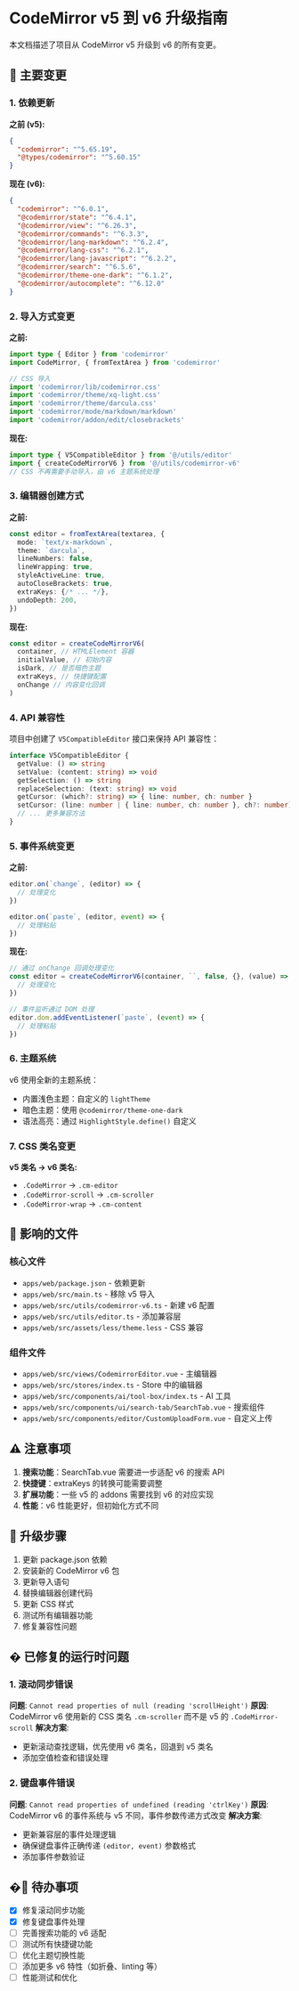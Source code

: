 # CodeMirror v5 到 v6 升级指南

本文档描述了项目从 CodeMirror v5 升级到 v6 的所有变更。

## 🔄 主要变更

### 1. 依赖更新

**之前 (v5):**

```json
{
  "codemirror": "^5.65.19",
  "@types/codemirror": "^5.60.15"
}
```

**现在 (v6):**

```json
{
  "codemirror": "^6.0.1",
  "@codemirror/state": "^6.4.1",
  "@codemirror/view": "^6.26.3",
  "@codemirror/commands": "^6.3.3",
  "@codemirror/lang-markdown": "^6.2.4",
  "@codemirror/lang-css": "^6.2.1",
  "@codemirror/lang-javascript": "^6.2.2",
  "@codemirror/search": "^6.5.6",
  "@codemirror/theme-one-dark": "^6.1.2",
  "@codemirror/autocomplete": "^6.12.0"
}
```

### 2. 导入方式变更

**之前:**

```typescript
import type { Editor } from 'codemirror'
import CodeMirror, { fromTextArea } from 'codemirror'

// CSS 导入
import 'codemirror/lib/codemirror.css'
import 'codemirror/theme/xq-light.css'
import 'codemirror/theme/darcula.css'
import 'codemirror/mode/markdown/markdown'
import 'codemirror/addon/edit/closebrackets'
```

**现在:**

```typescript
import type { V5CompatibleEditor } from '@/utils/editor'
import { createCodeMirrorV6 } from '@/utils/codemirror-v6'
// CSS 不再需要手动导入，由 v6 主题系统处理
```

### 3. 编辑器创建方式

**之前:**

```typescript
const editor = fromTextArea(textarea, {
  mode: `text/x-markdown`,
  theme: `darcula`,
  lineNumbers: false,
  lineWrapping: true,
  styleActiveLine: true,
  autoCloseBrackets: true,
  extraKeys: {/* ... */},
  undoDepth: 200,
})
```

**现在:**

```typescript
const editor = createCodeMirrorV6(
  container, // HTMLElement 容器
  initialValue, // 初始内容
  isDark, // 是否暗色主题
  extraKeys, // 快捷键配置
  onChange // 内容变化回调
)
```

### 4. API 兼容性

项目中创建了 `V5CompatibleEditor` 接口来保持 API 兼容性：

```typescript
interface V5CompatibleEditor {
  getValue: () => string
  setValue: (content: string) => void
  getSelection: () => string
  replaceSelection: (text: string) => void
  getCursor: (which?: string) => { line: number, ch: number }
  setCursor: (line: number | { line: number, ch: number }, ch?: number) => void
  // ... 更多兼容方法
}
```

### 5. 事件系统变更

**之前:**

```typescript
editor.on(`change`, (editor) => {
  // 处理变化
})

editor.on(`paste`, (editor, event) => {
  // 处理粘贴
})
```

**现在:**

```typescript
// 通过 onChange 回调处理变化
const editor = createCodeMirrorV6(container, ``, false, {}, (value) => {
  // 处理变化
})

// 事件监听通过 DOM 处理
editor.dom.addEventListener(`paste`, (event) => {
  // 处理粘贴
})
```

### 6. 主题系统

v6 使用全新的主题系统：

- 内置浅色主题：自定义的 `lightTheme`
- 暗色主题：使用 `@codemirror/theme-one-dark`
- 语法高亮：通过 `HighlightStyle.define()` 自定义

### 7. CSS 类名变更

**v5 类名 → v6 类名:**

- `.CodeMirror` → `.cm-editor`
- `.CodeMirror-scroll` → `.cm-scroller`
- `.CodeMirror-wrap` → `.cm-content`

## 🔧 影响的文件

### 核心文件

- `apps/web/package.json` - 依赖更新
- `apps/web/src/main.ts` - 移除 v5 导入
- `apps/web/src/utils/codemirror-v6.ts` - 新建 v6 配置
- `apps/web/src/utils/editor.ts` - 添加兼容层
- `apps/web/src/assets/less/theme.less` - CSS 兼容

### 组件文件

- `apps/web/src/views/CodemirrorEditor.vue` - 主编辑器
- `apps/web/src/stores/index.ts` - Store 中的编辑器
- `apps/web/src/components/ai/tool-box/index.ts` - AI 工具
- `apps/web/src/components/ui/search-tab/SearchTab.vue` - 搜索组件
- `apps/web/src/components/editor/CustomUploadForm.vue` - 自定义上传

## ⚠️ 注意事项

1. **搜索功能**：SearchTab.vue 需要进一步适配 v6 的搜索 API
2. **快捷键**：extraKeys 的转换可能需要调整
3. **扩展功能**：一些 v5 的 addons 需要找到 v6 的对应实现
4. **性能**：v6 性能更好，但初始化方式不同

## 🚀 升级步骤

1. 更新 package.json 依赖
2. 安装新的 CodeMirror v6 包
3. 更新导入语句
4. 替换编辑器创建代码
5. 更新 CSS 样式
6. 测试所有编辑器功能
7. 修复兼容性问题

## � 已修复的运行时问题

### 1. 滚动同步错误

**问题**: `Cannot read properties of null (reading 'scrollHeight')`
**原因**: CodeMirror v6 使用新的 CSS 类名 `.cm-scroller` 而不是 v5 的 `.CodeMirror-scroll`
**解决方案**:

- 更新滚动查找逻辑，优先使用 v6 类名，回退到 v5 类名
- 添加空值检查和错误处理

### 2. 键盘事件错误

**问题**: `Cannot read properties of undefined (reading 'ctrlKey')`
**原因**: CodeMirror v6 的事件系统与 v5 不同，事件参数传递方式改变
**解决方案**:

- 更新兼容层的事件处理逻辑
- 确保键盘事件正确传递 `(editor, event)` 参数格式
- 添加事件参数验证

## �📝 待办事项

- [x] 修复滚动同步功能
- [x] 修复键盘事件处理
- [ ] 完善搜索功能的 v6 适配
- [ ] 测试所有快捷键功能
- [ ] 优化主题切换性能
- [ ] 添加更多 v6 特性（如折叠、linting 等）
- [ ] 性能测试和优化
